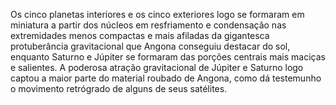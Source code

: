 ﻿Os cinco planetas interiores e os cinco exteriores logo se formaram em miniatura a partir dos núcleos em resfriamento e condensação nas extremidades menos compactas e mais afiladas da gigantesca protuberância gravitacional que Angona conseguiu destacar do sol, enquanto Saturno e Júpiter se formaram das porções centrais mais maciças e salientes. A poderosa atração gravitacional de Júpiter e Saturno logo captou a maior parte do material roubado de Angona, como dá testemunho o movimento retrógrado de alguns de seus satélites.